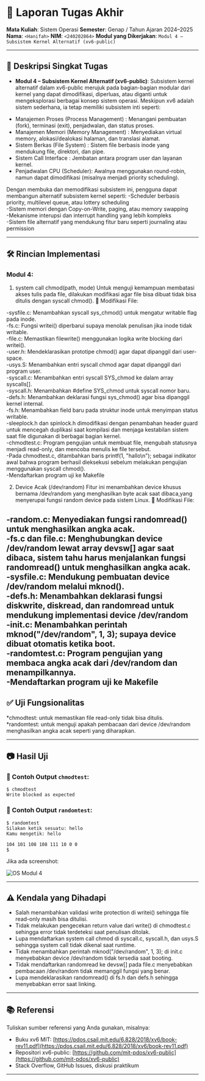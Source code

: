 # 📝 Laporan Tugas Akhir

**Mata Kuliah**: Sistem Operasi
**Semester**: Genap / Tahun Ajaran 2024–2025
**Nama**: `<Hanifah>`
**NIM**: `<240202864>`
**Modul yang Dikerjakan**:
`Modul 4 – Subsistem Kernel Alternatif (xv6-public)`

---

## 📌 Deskripsi Singkat Tugas

* **Modul 4 – Subsistem Kernel Alternatif (xv6-public)**:
 Subsistem kernel alternatif dalam xv6-public merujuk pada bagian-bagian modular dari kernel yang dapat dimodifikasi, diperluas, atau diganti untuk mengeksplorasi berbagai konsep sistem operasi. Meskipun xv6 adalah sistem sederhana, ia tetap memiliki subsistem inti seperti:

- Manajemen Proses (Process Management) : Menangani pembuatan (fork), terminasi (exit), penjadwalan, dan status proses.  
- Manajemen Memori (Memory Management) : Menyediakan virtual memory, alokasi/dealokasi halaman, dan translasi alamat.  
- Sistem Berkas (File System) : Sistem file berbasis inode yang mendukung file, direktori, dan pipe.  
- Sistem Call Interface : Jembatan antara program user dan layanan kernel.  
- Penjadwalan CPU (Scheduler): Awalnya menggunakan round-robin, namun dapat dimodifikasi (misalnya menjadi priority scheduling).  

Dengan membuka dan memodifikasi subsistem ini, pengguna dapat membangun alternatif subsistem kernel seperti:
-Scheduler berbasis priority, multilevel queue, atau lottery scheduling  
-Sistem memori dengan Copy-on-Write, paging, atau memory swapping  
-Mekanisme interupsi dan interrupt handling yang lebih kompleks  
-Sistem file alternatif yang mendukung fitur baru seperti journaling atau permission  


---

## 🛠️ Rincian Implementasi

### Modul 4:

1. system call chmod(path, mode) Untuk menguji kemampuan membatasi akses tulis pada file, dilakukan modifikasi agar file bisa dibuat tidak bisa ditulis dengan syscall chmod(). 🔧 Modifikasi File:

-sysfile.c: Menambahkan syscall sys_chmod() untuk mengatur writable flag pada inode.  
-fs.c: Fungsi writei() diperbarui supaya menolak penulisan jika inode tidak writable.  
-file.c: Memastikan filewrite() menggunakan logika write blocking dari writei().  
-user.h: Mendeklarasikan prototipe chmod() agar dapat dipanggil dari user-space.  
-usys.S: Menambahkan entri syscall chmod agar dapat dipanggil dari program user.  
-syscall.c: Menambahkan entri syscall SYS_chmod ke dalam array syscalls[].  
-syscall.h: Menambahkan #define SYS_chmod untuk syscall nomor baru.  
-defs.h: Menambahkan deklarasi fungsi sys_chmod() agar bisa dipanggil kernel internal.  
-fs.h: Menambahkan field baru pada struktur inode untuk menyimpan status writable.  
-sleeplock.h dan spinlock.h dimodifikasi dengan penambahan header guard untuk mencegah duplikasi saat kompilasi dan menjaga kestabilan sistem saat file digunakan di berbagai bagian kernel.  
-chmodtest.c: Program pengujian untuk membuat file, mengubah statusnya menjadi read-only, dan mencoba menulis ke file tersebut.  
-Pada chmodtest.c, ditambahkan baris printf(1, "hallo\n"); sebagai indikator awal bahwa program berhasil dieksekusi sebelum melakukan pengujian menggunakan syscall chmod().  
-Mendaftarkan program uji ke Makefile  

2. Device Acak (/dev/random) Fitur ini menambahkan device khusus bernama /dev/random yang menghasilkan byte acak saat dibaca,yang menyerupai fungsi random device pada sistem Linux. 🔧 Modifikasi File:

-random.c: Menyediakan fungsi randomread() untuk menghasilkan angka acak.  
-fs.c dan file.c: Menghubungkan device /dev/random lewat array devsw[] agar saat dibaca, sistem tahu harus menjalankan fungsi randomread() untuk menghasilkan angka acak.  
-sysfile.c: Mendukung pembuatan device /dev/random melalui mknod().  
-defs.h: Menambahkan deklarasi fungsi diskwrite, diskread, dan randomread untuk mendukung implementasi device /dev/random  
-init.c: Menambahkan perintah mknod("/dev/random", 1, 3); supaya device dibuat otomatis ketika boot.  
-randomtest.c: Program pengujian yang membaca angka acak dari /dev/random dan menampilkannya.  
-Mendaftarkan program uji ke Makefile  
---

## ✅ Uji Fungsionalitas

*chmodtest: untuk memastikan file read-only tidak bisa ditulis.  
*randomtest: untuk menguji apakah pembacaan dari device /dev/random menghasilkan angka acak seperti yang diharapkan.

---

## 📷 Hasil Uji

### 📍 Contoh Output `chmodtest`:

```
$ chmodtest
Write blocked as expected
```

### 📍 Contoh Output `randomtest`:

```
$ randomtest
Silakan ketik sesuatu: hello
Kamu mengetik: hello

104 101 108 108 111 10 0 0 
$ 
```

Jika ada screenshot:

![OS Modul 4](https://github.com/user-attachments/assets/836b0c74-b6a4-45c6-b1f3-b4f202329314)


---

## ⚠️ Kendala yang Dihadapi

* Salah menambahkan validasi write protection di writei() sehingga file read-only masih bisa ditulisi.
* Tidak melakukan pengecekan return value dari write() di chmodtest.c sehingga error tidak terdeteksi saat penulisan ditolak.
* Lupa mendaftarkan system call chmod di syscall.c, syscall.h, dan usys.S sehingga system call tidak dikenal saat runtime.
* Tidak menambahkan perintah mknod("/dev/random", 1, 3); di init.c menyebabkan device /dev/random tidak tersedia saat booting.
* Tidak mendaftarkan randomread ke devsw[] pada file.c menyebabkan pembacaan /dev/random tidak memanggil fungsi yang benar.
* Lupa mendeklarasikan randomread() di fs.h dan defs.h sehingga menyebabkan error saat linking.

---

## 📚 Referensi

Tuliskan sumber referensi yang Anda gunakan, misalnya:

* Buku xv6 MIT: [https://pdos.csail.mit.edu/6.828/2018/xv6/book-rev11.pdf](https://pdos.csail.mit.edu/6.828/2018/xv6/book-rev11.pdf)
* Repositori xv6-public: [https://github.com/mit-pdos/xv6-public](https://github.com/mit-pdos/xv6-public)
* Stack Overflow, GitHub Issues, diskusi praktikum

---

